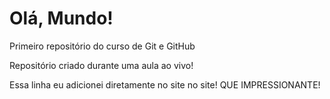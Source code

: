 # Olá, Mundo!
 Primeiro repositório do curso de Git e GitHub

Repositório criado durante uma aula ao vivo!

Essa linha eu adicionei diretamente no site no site! QUE IMPRESSIONANTE!
